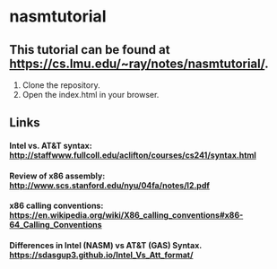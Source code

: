 # nasmtutorial
## This tutorial can be found at https://cs.lmu.edu/~ray/notes/nasmtutorial/.

1. Clone the repository.
2. Open the index.html in your browser.

## Links
#### Intel vs. AT&T syntax: http://staffwww.fullcoll.edu/aclifton/courses/cs241/syntax.html
#### Review of x86 assembly: http://www.scs.stanford.edu/nyu/04fa/notes/l2.pdf
#### x86 calling conventions: https://en.wikipedia.org/wiki/X86_calling_conventions#x86-64_Calling_Conventions
#### Differences in Intel (NASM) vs AT&T (GAS) Syntax. https://sdasgup3.github.io/Intel_Vs_Att_format/
